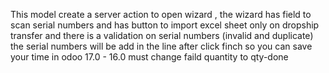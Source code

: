 This model create a server action to open wizard , the wizard has field to scan serial numbers and has button to import excel sheet only on dropship transfer and there is a validation on serial numbers (invalid and duplicate) the serial numbers will be add in the line after click finch so you can save your time in odoo 17.0 - 16.0 must change faild quantity to qty-done
